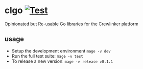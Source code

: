 # clgo [![Test](https://github.com/crewlinker/clgo/actions/workflows/test.yaml/badge.svg)](https://github.com/crewlinker/clgo/actions/workflows/test.yaml)

Opinionated but Re-usable Go libraries for the Crewlinker platform

## usage

- Setup the development environment `mage -v dev`
- Run the full test suite: `mage -v test`
- To release a new version: `mage -v release v0.1.1`
